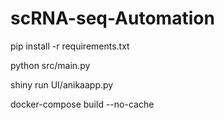 # scRNA-seq-Automation

pip install -r requirements.txt

python src/main.py

shiny run UI/anikaapp.py

docker-compose build --no-cache
